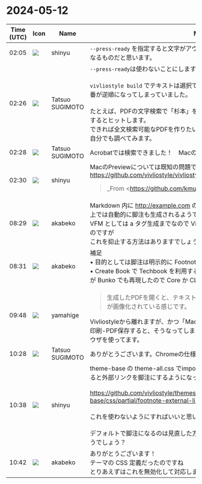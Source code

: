 # 2024-05-12

|Time (UTC)|Icon|Name|Message|
|---|---|---|---|
|02:05|![](https://avatars.slack-edge.com/2018-04-27/354445776386_e258f5ed5ba887b08668_72.jpg)|shinyu|`--press-ready` を指定すると文字がアウトライン化されるのでテキストは取り出せなくなるものだと思います。|
|02:26|![](https://avatars.slack-edge.com/2021-03-24/1909059983745_20deb60ccbed8f84fad7_72.jpg)|Tatsuo SUGIMOTO|`--press-ready`は使わないことにします。AcrobatでPDF/Xに変換できるので。<br><br>`vivliostyle build` でテキストは選択できたのですが、コピーペーストすると文字の順番が逆順になってしまっていました。<br><br>たとえば、PDFの文字検索で「杉本」を検索するとヒットしませんが、「本杉」と検索するとヒットします。<br>できれば全文検索可能なPDFを作りたいのですが。<br>自分でも調べてみます。|
|02:28|![](https://avatars.slack-edge.com/2021-03-24/1909059983745_20deb60ccbed8f84fad7_72.jpg)|Tatsuo SUGIMOTO|Acrobatでは検索できました！　MacのPreviewの問題かもしれません。|
|02:30|![](https://avatars.slack-edge.com/2018-04-27/354445776386_e258f5ed5ba887b08668_72.jpg)|shinyu|MacのPreviewについては既知の問題です：<br><https://github.com/vivliostyle/vivliostyle.js/issues/439><br><blockquote>_From <https://github.com/kmuto|@kmuto> on June 28, 2017 11:57_<br><br>This may be Apple's <http://Preview.app|Preview.app> issue, but formatter also.<br><br>I attached sample PDF were produced by Vivliostyle Formatter 2017.6.<br><br>• output-type3.pdf : on macOS 10.10 + Hiragino OpenType font (Japanese string) + Times TrueType font (English string).<br><br>Here is viewer's behavior of copy & paste for output-type3.pdf: ("ABCDEFGHIJKLMNOPQRSTUVWXYZ あいうえお" is expected)<br><br>• Acrobat XI Pro on macOS: OK, "ABCDEFGHIJKLMNOPQRSTUVWXYZ あいうえお"<br>• Evince on Linux: OK, "ABCDEFGHIJKLMNOPQRSTUVWXYZ あいうえお"<br>• Google Chrome on Linux: OK, "ABCDEFGHIJKLMNOPQRSTUVWXYZ あいうえお"<br>• <http://Preview.app|Preview.app> 8.0(859.21) on macOS: STRANGE, "ABCDEFGHIJKLMNOPQRSTUVWXYZ おえういあ"<br><br>When I tried with PDF using TrueType font (replaced with CID. output-cid.pdf), <http://Preview.app|Preview.app> works as expected.  <br><https://github.com/vivliostyle/vivliostyle-formatter-issues/files/1108580/type3-order.zip|type3-order.zip><br><br>_Copied from original issue: <https://github.com/Trimmarks/versatype-issues/issues/63|Trimmarks/versatype-issues#63>_</blockquote>|
|08:29|![](https://avatars.slack-edge.com/2019-05-15/624511073651_25909952cd7a069ceed2_72.png)|akabeko|Markdown 内に <http://example.com> のような URL がある場合、Vivliostyle Viewer 上では自動的に脚注も生成されるようです<br>VFM としては a タグ生成までなので Vivliostyle Core か CLI の機能だと予想しているのですが<br>これを抑止する方法はありますでしょうか？|
|08:31|![](https://avatars.slack-edge.com/2019-05-15/624511073651_25909952cd7a069ceed2_72.png)|akabeko|補足<br>• 目的としては脚注は明示的に Footnote 記法を使用した場合のみ適用したいです<br>• Create Book で Techbook を利用すると起きたので Theme の仕様かと思いましたが Bunko でも再現したので Core か CLI の機能と予想しています|
|09:48|![](https://secure.gravatar.com/avatar/fe4feacacd9e5082654778663c7e10a3.jpg?s=72&d=https%3A%2F%2Fa.slack-edge.com%2Fdf10d%2Fimg%2Favatars%2Fava_0012-72.png)|yamahige|<blockquote>生成したPDFを開くと、テキストが選択できない状態になっています。版面全体が画像化されている感じです。</blockquote>Vivliostyleから離れますが、かつ「Macで」ですが、ChromeブラウザでWebページを印刷-PDF保存すると、そうなってしまうことがあります。そういう場合はSafariブラウザを使ってます。|
|10:28|![](https://avatars.slack-edge.com/2021-03-24/1909059983745_20deb60ccbed8f84fad7_72.jpg)|Tatsuo SUGIMOTO|ありがとうございます。Chromeの仕様なんですね。|
|10:38|![](https://avatars.slack-edge.com/2018-04-27/354445776386_e258f5ed5ba887b08668_72.jpg)|shinyu|theme-base の theme-all.css でimportしている footnote-expternal-link.css を見ると外部リンクを脚注にするようになってますね<br><br><https://github.com/vivliostyle/themes/blob/main/packages/%40vivliostyle/theme-base/css/partial/footnote-external-link.css><br><br>これを使わないようにすればいいと思います。<br><br>デフォルトで脚注になるのは見直した方がいいかもですね。 `@spring-raining` さんどうでしょう？|
|10:42|![](https://avatars.slack-edge.com/2019-05-15/624511073651_25909952cd7a069ceed2_72.png)|akabeko|ありがとうございます！<br>テーマの CSS 定義だったのですね<br>とりあえずはこれを無効化して対応します|
